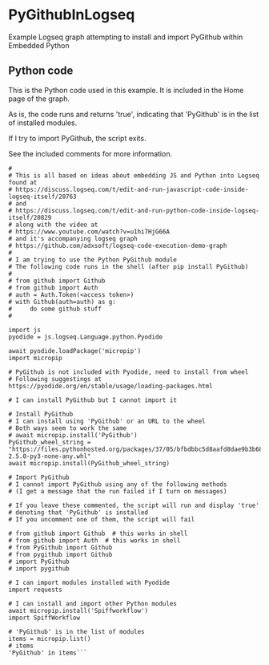 # PyGithubInLogseq
Example Logseq graph attempting to install and import PyGithub within Embedded Python

## Python code
This is the Python code used in this example. It is included in the Home page of the graph.

As is, the code runs and returns 'true', indicating that 'PyGithub' is in the list of installed modules.

If I try to import PyGithub, the script exits.

See the included comments for more information.

```# Trying to run the Python PyGithub module in Logseq
#
# This is all based on ideas about embedding JS and Python into Logseq found at
# https://discuss.logseq.com/t/edit-and-run-javascript-code-inside-logseq-itself/20763
# and 
# https://discuss.logseq.com/t/edit-and-run-python-code-inside-logseq-itself/20829
# along with the video at
# https://www.youtube.com/watch?v=u1hi7HjG66A
# and it's accompanying logseq graph
# https://github.com/adxsoft/logseq-code-execution-demo-graph
# 
# I am trying to use the Python PyGithub module
# The following code runs in the shell (after pip install PyGithub)
#
# from github import Github
# from github import Auth
# auth = Auth.Token(<access token>)
# with Github(auth=auth) as g:
#     do some github stuff
# 

import js
pyodide = js.logseq.Language.python.Pyodide

await pyodide.loadPackage('micropip')
import micropip 

# PyGithub is not included with Pyodide, need to install from wheel
# Following suggestings at https://pyodide.org/en/stable/usage/loading-packages.html

# I can install PyGithub but I cannot import it

# Install PyGithub
# I can install using 'PyGithub' or an URL to the wheel
# Both ways seem to work the same
# await micropip.install('PyGithub')
PyGithub_wheel_string = "https://files.pythonhosted.org/packages/37/05/bfbdbbc5d8aafd8dae9b3b6877edca561fccd8528ef5edc4e7b6d23721b5/PyGithub-2.5.0-py3-none-any.whl"
await micropip.install(PyGithub_wheel_string)

# Import PyGithub
# I cannot import PyGithub using any of the following methods
# (I get a message that the run failed if I turn on messages)

# If you leave these commented, the script will run and display 'true'
# denoting that 'PyGithub' is installed
# If you uncomment one of them, the script will fail

# from github import Github  # this works in shell
# from github import Auth  # this works in shell
# from PyGithub import Github
# from pygithub import Github
# import PyGithub
# import pygithub

# I can import modules installed with Pyodide
import requests

# I can install and import other Python modules
await micropip.install('Spiffworkflow')
import SpiffWorkflow 

# 'PyGithub' is in the list of modules
items = micropip.list()
# items
'PyGithub' in items```
